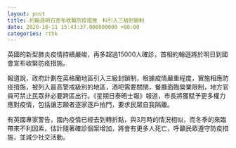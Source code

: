```yaml
---
layout: post
title: 約翰遜明日宣布收緊防疫措施　料引入三級封鎖制
date: 2020-10-11 15:43:37.000000000 +08:00
categories: rthk
---
```


英國的新型肺炎疫情持續嚴峻，再多超過15000人確診，首相約翰遜將於明日到國會宣布收緊防疫措施。

報道說，政府計劃在英格蘭地區引入三級封鎖制，根據疫情嚴重程度，實施相應防疫措施，被列入最高警戒級別的地區，酒吧需要關閉，餐廳面臨營業限制，地方官員可禁止民眾非必要跨區出行。《星期日泰晤士報》報道，市長將獲賦予更多權力應對疫情，包括讓志願者逐家逐戶拍門，要求民眾自我隔離。

有英國專家警告，國內疫情已經去到轉折點，與3月時的情況相似，而冬季的來臨帶來不利因素，估計隨著確診個案增加，將會有更多人死亡，呼籲民眾遵守防疫措施，並減少社交活動。
